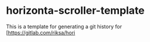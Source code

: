 # horizonta-scroller-template
This is a template for generating a git history for 
[https://gitlab.com/riksa/hori